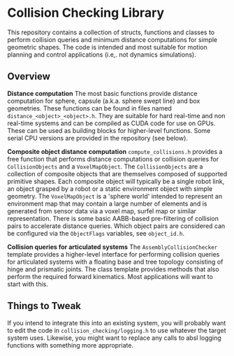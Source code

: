 # Collision Checking Library

This repository contains a collection of structs, functions and classes to
perform collision queries and minimum distance computations for simple geometric
shapes. The code is intended and most suitable for motion planning and control
applications (i.e,. not dynamics simulations).

## Overview

**Distance computation** The most basic functions provide distance computation
for sphere, capsule (a.k.a. sphere swept line) and box geometries. These
functions can be found in files named `distance_<object>_<object>.h`. They are
suitable for hard real-time and non real-time systems and can be compiled as
CUDA code for use on GPUs. These can be used as building blocks for higher-level
functions. Some serial CPU versions are provided in the repository (see below).

**Composite object distance computation** `compute_collisions.h` provides a free
function that performs distance computations or collision queries for
`CollisionObjects` and a `VoxelMapObject`. The `CollisionObjects` are a
collection of composite objects that are themselves composed of supported
primitive shapes. Each composite object will typically be a single robot link,
an object grasped by a robot or a static environment object with simple
geometry. The `VoxelMapObject` is a 'sphere world' intended to represent an
environment map that may contain a large number of elements and is generated
from sensor data via a voxel map, surfel map or similar representation. There
is some basic AABB-based pre-filtering of collision pairs to accelerate distance
queries. Which object pairs are considered can be configured via the
`ObjectFlags` variables, see `object_id.h`.

**Collision queries for articulated systems** The `AssemblyCollisionChecker`
template provides a higher-level interface for performing collision queries for
articulated systems with a floating base and tree topology consisting of hinge
and prismatic joints. The class template provides methods that also perform the
required forward kinematics. Most applications will want to start with this.

## Things to Tweak

If you intend to integrate this into an existing system, you will probably want
to edit the code in `collision_checking/logging.h` to use whatever the target
system uses. Likewise, you might want to replace any calls to absl logging
functions with something more appropriate.

